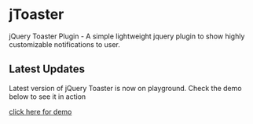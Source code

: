 # jToaster

jQuery Toaster Plugin - A simple lightweight jquery plugin to show highly customizable notifications to user.

## Latest Updates
Latest version of jQuery Toaster is now on playground. Check the demo below to see it in action 

[click here for demo](https://hostspacer.com/demo/toaster)
